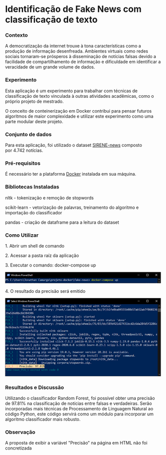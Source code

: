 <h1>Identificação de Fake News com classificação de texto</h1>
<h3>Contexto</h3>
<p>A democratização da internet trouxe à tona características como a produção de informação desenfreada. Ambientes virtuais como redes sociais tornaram-se prósperos à disseminação de notícias falsas devido a facilidade de compartilhamento de informação e dificuldade em identificar a veracidade de um grande volume de dados.</p>
<h3>Experimento</h3>
<p>Esta aplicação é um experimento para trabalhar com técnicas de classificação de texto vinculada à outras atividades acadêmicas, como o próprio projeto de mestrado.</p>
<p>O conceito de conteinerização em Docker contribui para pensar futuros algoritmos de maior complexidade e utilizar este experimento como uma parte modular deste projeto.</p>
<h3>Conjunto de dados</h3>
<p>Para esta aplicação, foi utilizado o dataset <a href="https://github.com/ViniciusNunes0/SIRENE-news">SIRENE-news</a> composto por 4.742 notícias.</p>
<h3>Pré-requisitos</h3>
<p>É necessário ter a plataforma <a href="https://www.docker.com/products/docker-desktop" target="_blank" rel="noopener noreferrer">Docker</a> instalada em sua máquina.</p>
<h3>Bibliotecas Instaladas</h3>
<p>nltk - tokenização e remoção de stopwords</p>
<p>scikit-learn - vetorização de palavras, treinamento do algoritmo e importação do classificador</p>
<p>pandas - criação de dataframe para a leitura do dataset </p>
<h3>Como Utilizar</h3>
<p>1. Abrir um shell de comando</p>
<p>2. Acessar a pasta raíz da aplicação</p>
<p>3. Executar o comando: docker-compose up</p>
<p><img src="images/1.docker.jpg/" /></p>
<p>4. O resultado da precisão será emitido</p>
<p><img src="images/2.classificador.jpg/" /></p>
<h3>Resultados e Discussão</h3>
<p>Utilizando o classificador Random Forest, foi possível obter uma precisão de 97.81% na classificação de notícias entre falsas e verdadeiras. Serão incorporadas mais técnicas de Processamento de Linguagem Natural ao código Python, este código servirá como um módulo para incorporar um algoritmo classificador mais robusto.</p>
<h3>Observação</h3>
<p>A proposta de exibir a variável "Precisão" na página em HTML não foi concretizada</p>
<p> </p>
<p><br /><br /><br /></p>
<p> </p>
